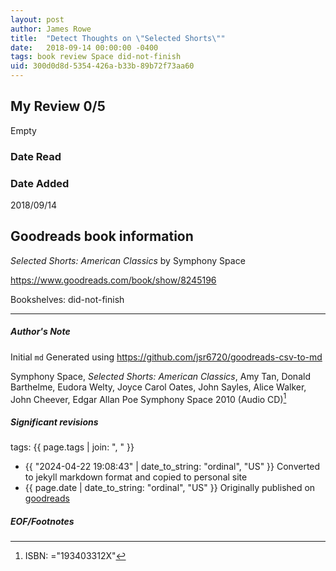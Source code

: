 ```yaml
---
layout: post
author: James Rowe
title:  "Detect Thoughts on \"Selected Shorts\""
date:   2018-09-14 00:00:00 -0400
tags: book review Space did-not-finish
uid: 300d0d8d-5354-426a-b33b-89b72f73aa60
---
```


<!-- highly dependent on how you personally use jekyll templates, and how you want this to show up -->
<!-- escape any jekyll keys with double brackets -->

## My Review 0/5

Empty

### Date Read


### Date Added
2018/09/14

## Goodreads book information

*Selected Shorts: American Classics* by Symphony Space

https://www.goodreads.com/book/show/8245196

Bookshelves: did-not-finish

---

##### Author's Note

Initial `md` Generated using https://github.com/jsr6720/goodreads-csv-to-md

Symphony Space, *Selected Shorts: American Classics*, Amy Tan, Donald Barthelme, Eudora Welty, Joyce Carol Oates, John Sayles, Alice Walker, John Cheever, Edgar Allan Poe Symphony Space 2010 (Audio CD)[^1]

##### Significant revisions

tags: {{ page.tags | join: ", " }} <!-- todo move this somewhere -->

- {{ "2024-04-22 19:08:43" | date_to_string: "ordinal", "US" }} Converted to jekyll markdown format and copied to personal site
- {{ page.date | date_to_string: "ordinal", "US" }} Originally published on [goodreads](https://www.goodreads.com)

##### EOF/Footnotes

[^1]: ISBN: ="193403312X"